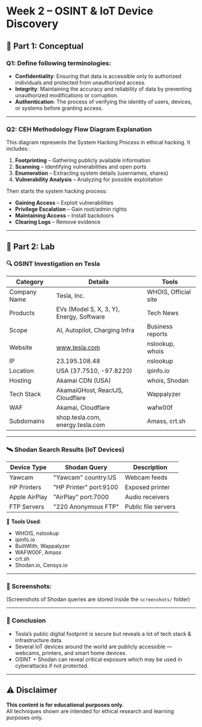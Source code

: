 # Week 2 – OSINT & IoT Device Discovery

## 📘 Part 1: Conceptual

### Q1: Define following terminologies:

- **Confidentiality**: Ensuring that data is accessible only to authorized individuals and protected from unauthorized access.
- **Integrity**: Maintaining the accuracy and reliability of data by preventing unauthorized modifications or corruption.
- **Authentication**: The process of verifying the identity of users, devices, or systems before granting access.

---

### Q2: CEH Methodology Flow Diagram Explanation

This diagram represents the System Hacking Process in ethical hacking. It includes:

1. **Footprinting** – Gathering publicly available information
2. **Scanning** – Identifying vulnerabilities and open ports
3. **Enumeration** – Extracting system details (usernames, shares)
4. **Vulnerability Analysis** – Analyzing for possible exploitation

Then starts the system hacking process:

- **Gaining Access** – Exploit vulnerabilities
- **Privilege Escalation** – Gain root/admin rights
- **Maintaining Access** – Install backdoors
- **Clearing Logs** – Remove evidence

---

## 🧪 Part 2: Lab

### 🔍 OSINT Investigation on Tesla

| Category | Details | Tools |
|---|---|---|
| Company Name | Tesla, Inc. | WHOIS, Official site |
| Products | EVs (Model S, X, 3, Y), Energy, Software | Tech News |
| Scope | AI, Autopilot, Charging Infra | Business reports |
| Website | www.tesla.com | nslookup, whois |
| IP | 23.195.108.48 | nslookup |
| Location | USA (37.7510, -97.8220) | ipinfo.io |
| Hosting | Akamai CDN (USA) | whois, Shodan |
| Tech Stack | AkamaiGHost, ReactJS, Cloudflare | Wappalyzer |
| WAF | Akamai, Cloudflare | wafw00f |
| Subdomains | shop.tesla.com, energy.tesla.com | Amass, crt.sh |

---

### 🛰️ Shodan Search Results (IoT Devices)

| Device Type | Shodan Query | Description |
|-------------|--------------|-------------|
| Yawcam | "Yawcam" country:US | Webcam feeds |
| HP Printers | "HP Printer" port:9100 | Exposed printer |
| Apple AirPlay | "AirPlay" port:7000 | Audio receivers |
| FTP Servers | "220 Anonymous FTP" | Public file servers |

🔧 **Tools Used**:
- WHOIS, nslookup
- ipinfo.io
- BuiltWith, Wappalyzer
- WAFW00F, Amass
- crt.sh
- Shodan.io, Censys.io

---

### 📸 Screenshots:

(Screenshots of Shodan queries are stored inside the `screenshots/` folder)

---

### 📌 Conclusion

- Tesla’s public digital footprint is secure but reveals a lot of tech stack & infrastructure data.
- Several IoT devices around the world are publicly accessible — webcams, printers, and smart home devices.
- OSINT + Shodan can reveal critical exposure which may be used in cyberattacks if not protected.

---

## ⚠️ Disclaimer

**This content is for educational purposes only.**  
All techniques shown are intended for ethical research and learning purposes only.
